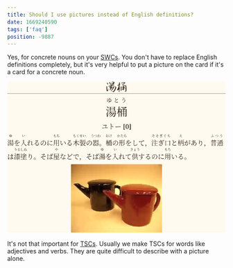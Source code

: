 ```yaml
---
title: Should I use pictures instead of English definitions?
date: 1669240590
tags: ['faq']
position: -9887
---
```


Yes, for concrete nouns on your [SWCs](discussing-various-card-templates.html#simple-word-cards).
You don't have to replace English definitions completely,
but it's very helpful to put a picture on the card
if it's a card for a concrete noun.

<p align="center"><img alt="湯桶" src="img/example-word-card.webp"></p>

It's not that important for [TSCs](discussing-various-card-templates.html#targeted-sentence-cards).
Usually we make TSCs for words like adjectives and verbs.
They are quite difficult to describe with a picture alone.
